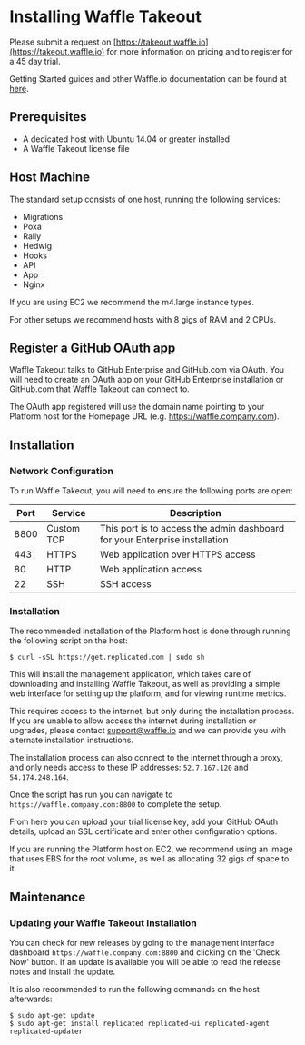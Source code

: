 # Installing Waffle Takeout

Please submit a request on [https://takeout.waffle.io](https://takeout.waffle.io) for more information on pricing and to register for a 45 day trial.

Getting Started guides and other Waffle.io documentation can be found at [here](https://github.com/waffleio/waffle.io/wiki).

## Prerequisites

* A dedicated host with Ubuntu 14.04 or greater installed
* A Waffle Takeout license file

## Host Machine

The standard setup consists of one host, running the following services:

* Migrations
* Poxa
* Rally
* Hedwig
* Hooks
* API
* App
* Nginx

If you are using EC2 we recommend the m4.large instance types.

For other setups we recommend hosts with 8 gigs of RAM and 2 CPUs.

## Register a GitHub OAuth app

Waffle Takeout talks to GitHub Enterprise and GitHub.com via OAuth. You will need to create an OAuth app on your GitHub Enterprise installation or GitHub.com that Waffle Takeout can connect to.

The OAuth app registered will use the domain name pointing to your Platform host for the Homepage URL (e.g. https://waffle.company.com).

## Installation

### Network Configuration

To run Waffle Takeout, you will need to ensure the following ports are open:

| Port          | Service       | Description                                                                  |
| ------------- |---------------| -----------------------------------------------------------------------------|
| 8800          | Custom TCP    | This port is to access the admin dashboard for your Enterprise installation  |
| 443           | HTTPS         | Web application over HTTPS access                                            |
| 80            | HTTP          | Web application access                                                       |
| 22            | SSH           | SSH access                                                                   |

### Installation

The recommended installation of the Platform host is done through running the following script on the host:

 ```curl
$ curl -sSL https://get.replicated.com | sudo sh
 ```

 This will install the management application, which takes care of downloading and installing Waffle Takeout, as well as providing a simple web interface for setting up the platform, and for viewing runtime metrics.

 This requires access to the internet, but only during the installation process. If you are unable to allow access the internet during installation or upgrades, please contact [support@waffle.io](mailto:support@waffle.io) and we can provide you with alternate installation instructions.

 The installation process can also connect to the internet through a proxy, and only needs access to these IP addresses: `52.7.167.120` and `54.174.248.164`.

 Once the script has run you can navigate to `https://waffle.company.com:8800` to complete the setup.

 From here you can upload your trial license key, add your GitHub OAuth details, upload an SSL certificate and enter other configuration options.

 If you are running the Platform host on EC2, we recommend using an image that uses EBS for the root volume, as well as allocating 32 gigs of space to it.

## Maintenance

### Updating your Waffle Takeout Installation

You can check for new releases by going to the management interface dashboard `https://waffle.company.com:8800` and clicking on the 'Check Now' button. If an update is available you will be able to read the release notes and install the update.

It is also recommended to run the following commands on the host afterwards:

```curl
$ sudo apt-get update
$ sudo apt-get install replicated replicated-ui replicated-agent replicated-updater
```
